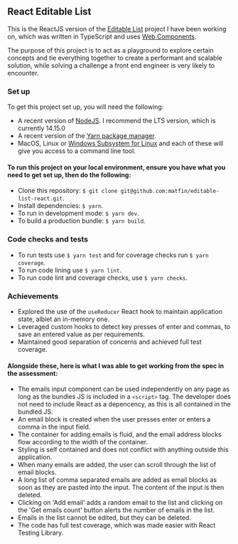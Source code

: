 ## React Editable List
This is the ReactJS version of the [Editable List](https://github.com/matfin/editable-list) project I have been working on, which was written in TypeScript and uses [Web Components](https://developer.mozilla.org/en-US/docs/Web/Web_Components).

The purpose of this project is to act as a playground to explore certain concepts and tie everything together to create a performant and scalable solution, while solving a challenge a front end engineer is very likely to encounter.

### Set up
To get this project set up, you will need the following:
- A recent version of [NodeJS](https://nodejs.org/en/). I recommend the LTS version, which is currently 14.15.0
- A recent version of the [Yarn package manager](https://classic.yarnpkg.com/en/docs/install/#mac-stable).
- MacOS, Linux or [Windows Subsystem for Linux](https://docs.microsoft.com/en-us/windows/wsl/install-win10) and each of these will give you access to a command line tool.

#### To run this project on your local environment, ensure you have what you need to get set up, then do the following:
- Clone this repository: `$ git clone git@github.com:matfin/editable-list-react.git`.
- Install dependencies: `$ yarn`.
- To run in development mode: `$ yarn dev`.
- To build a production bundle: `$ yarn build`.

### Code checks and tests
- To run tests use `$ yarn test` and for coverage checks run `$ yarn coverage`.
- To run code lining use `$ yarn lint`.
- To run code lint and coverage checks, use `$ yarn checks`.

### Achievements
- Explored the use of the `useReducer` React hook to maintain application state, albiet an in-memory one.
- Leveraged custom hooks to detect key presses of enter and commas, to save an entered value as per requirements.
- Maintained good separation of concerns and achieved full test coverage.

#### Alongside these, here is what I was able to get working from the spec in the assessment:
- The emails input component can be used independently on any page as long as the bundles JS is included in a `<script>` tag. The developer does not need to include React as a depencency, as this is all contained in the bundled JS.
- An email block is created when the user presses enter or enters a comma in the input field.
- The container for adding emails is fluid, and the email address blocks flow according to the width of the container.
- Styling is self contained and does not conflict with anything outside this application.
- When many emails are added, the user can scroll through the list of email blocks.
- A long list of comma separated emails are added as email blocks as soon as they are pasted into the input. The content of the input is then deleted.
- Clicking on 'Add email' adds a random email to the list and clicking on the 'Get emails count' button alerts the number of emails in the list.
- Emails in the list cannot be edited, but they can be deleted.
- The code has full test coverage, which was made easier with React Testing Library.
 

